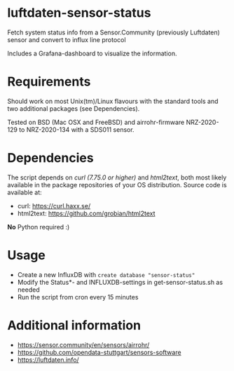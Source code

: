 # luftdaten-sensor-status
Fetch system status info from a Sensor.Community (previously Luftdaten)
sensor and convert to influx line protocol

Includes a Grafana-dashboard to visualize the information.
# Requirements

Should work on most Unix(tm)/Linux flavours with the standard tools and
two additional packages (see Dependencies).

Tested on BSD (Mac OSX and FreeBSD) and airrohr-firmware NRZ-2020-129
to NRZ-2020-134 with a SDS011 sensor.

# Dependencies

The script depends on _curl_ _(7.75.0 or higher)_ and _html2text_, both most
likely available in the package repositories of your OS distribution. Source
code is available at:

* curl: https://curl.haxx.se/
* html2text: https://github.com/grobian/html2text

**No** Python required :)

# Usage

* Create a new InfluxDB with `create database "sensor-status"`
* Modify the Status\*- and INFLUXDB-settings in get-sensor-status.sh as needed
* Run the script from cron every 15 minutes

# Additional information

* https://sensor.community/en/sensors/airrohr/
* https://github.com/opendata-stuttgart/sensors-software
* https://luftdaten.info/
